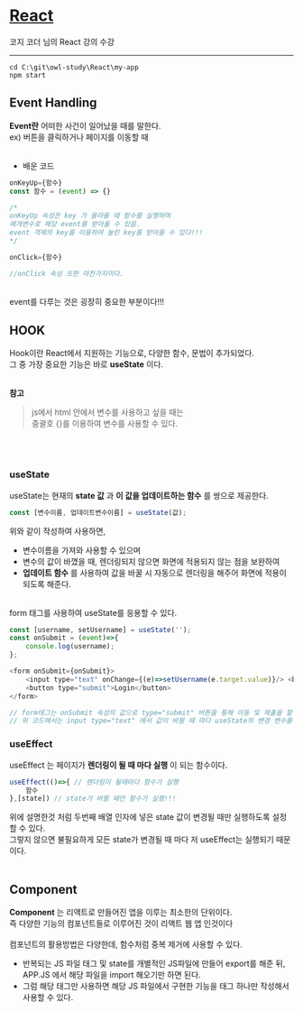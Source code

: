 # [React](https://www.youtube.com/watch?v=y4Pd3M1ZIXk&list=PLB7CpjPWqHOuf62H44TMkMIsqfkIzcEcX&index=6)

코지 코더 님의 React 강의 수강

------------------------

```
cd C:\git\owl-study\React\my-app
npm start
```

## Event Handling

__Event란__ 어떠한 사건이 일어났을 때를 말한다.<br>
ex) 버튼을 클릭하거나 페이지를 이동할 때<br><br>

- 배운 코드
```js
onKeyUp={함수} 
const 함수 = (event) => {}

/*
onKeyUp 속성은 key 가 올라올 때 함수를 실행하며
매개변수로 해당 event를 받아올 수 있음.
event 객체의 key를 이용하여 눌린 key를 받아올 수 있다!!!
*/

onClick={함수}

//onClick 속성 또한 마찬가지이다.
```

<br>
event를 다루는 것은 굉장히 중요한 부분이다!!!<br>


## HOOK

Hook이란 React에서 지원하는 기능으로, 다양한 함수, 문법이 추가되었다.<br>
그 중 가장 중요한 기능은 바로 __useState__ 이다.<br><br>

__참고__<br>
> js에서 html 안에서 변수를 사용하고 싶을 때는  
> 중괄호 {}를 이용하여 변수를 사용할 수 있다.  

<br><br>

### useState

useState는 현재의 __state 값__ 과 __이 값을 업데이트하는 함수__ 를 쌍으로 제공한다.<br>
```js
const [변수이름, 업데이트변수이름] = useState(값);
```
위와 같이 작성하여 사용하면, 
- 변수이름을 가져와 사용할 수 있으며
- 변수의 값이 바꼈을 때, 렌더링되지 않으면 화면에 적용되지 않는 점을 보완하여 
- __업데이트 함수__ 를 사용하여 값을 바꿀 시 자동으로 렌더링을 해주어 화면에 적용이 되도록 해준다.
<br><br>

form 태그를 사용하여 useState를 응용할 수 있다.<br>
```js
const [username, setUsername] = useState('');
const onSubmit = (event)=>{
    console.log(username);
};

<form onSubmit={onSubmit}>
    <input type="text" onChange={(e)=>setUsername(e.target.value)}/> <br/> 
    <button type="submit">Login</button>
</form>

// form태그는 onSubmit 속성의 값으로 type="submit" 버튼을 통해 이동 및 제출을 할 수 있다.
// 위 코드에서는 input type="text" 에서 값이 바뀔 때 마다 useState의 변경 변수를 이용하여 계속해서 초기화 해줬다.
```

### useEffect

useEffect 는 페이지가 __렌더링이 될 때 마다 실행__ 이 되는 함수이다.<br>

```js
useEffect(()=>{ // 렌더링이 될때마다 함수가 실행
    함수
},[state]) // state가 바뀔 때만 함수가 실행!!!
```
위에 설명한것 처럼 두번째 배열 인자에 넣은 state 값이 변경될 때만 실행하도록 설정할 수 있다.<br>
그렇지 않으면 불필요하게 모든 state가 변경될 때 마다 저 useEffect는 실행되기 때문이다.<br><br>

## Component

__Component__ 는 리액트로 만들어진 앱을 이루는 최소한의 단위이다.<br>
즉 다양한 기능의 컴포넌트들로 이루어진 것이 리액트 웹 앱 인것이다<br><br>
컴포넌트의 활용방법은 다양한데, 함수처럼 중복 제거에 사용할 수 있다.
- 반복되는 JS 파일 태그 및 state를 개별적인 JS파일에 만들어 export를 해준 뒤, APP.JS 에서 해당 파일을 import 해오기만 하면 된다.
- 그럼 해당 태그만 사용하면 해당 JS 파일에서 구현한 기능을 태그 하나만 작성해서 사용할 수 있다.

<br><br>
